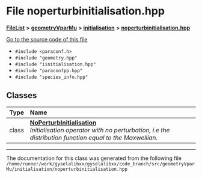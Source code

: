 

# File noperturbinitialisation.hpp



[**FileList**](files.md) **>** [**geometryVparMu**](dir_9a2f28dc8f538ee0f4428810facf29b8.md) **>** [**initialisation**](dir_99d29839093a8e7b0be0d596be7efa54.md) **>** [**noperturbinitialisation.hpp**](noperturbinitialisation_8hpp.md)

[Go to the source code of this file](noperturbinitialisation_8hpp_source.md)



* `#include <paraconf.h>`
* `#include "geometry.hpp"`
* `#include "iinitialisation.hpp"`
* `#include "paraconfpp.hpp"`
* `#include "species_info.hpp"`















## Classes

| Type | Name |
| ---: | :--- |
| class | [**NoPerturbInitialisation**](classNoPerturbInitialisation.md) <br>_Initialisation operator with no perturbation, i.e the distribution function equal to the Maxwellian._  |



















































------------------------------
The documentation for this class was generated from the following file `/home/runner/work/gyselalibxx/gyselalibxx/code_branch/src/geometryVparMu/initialisation/noperturbinitialisation.hpp`

